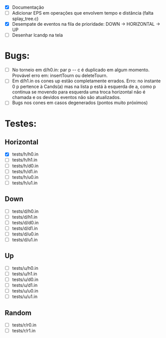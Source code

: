 - [x] Documentação
- [ ] Adicionar EPS em operações que envolvem tempo e distância (falta splay_tree.c)
- [x] Desempate de eventos na fila de prioridade: DOWN -> HORIZONTAL -> UP
- [ ] Desenhar lcandp na tela

Bugs:
===

- [ ] No torneio em d/h0.in: par p -- c é duplicado em algum momento. Provável erro em: insertTourn ou deleteTourn.
- [ ] Em d/h1.in os cones up estão completamente errados. Erro: no instante 0 p pertence à Cands(a) mas na lista p está à esquerda de a, como p continua se movendo para esquerda uma troca horizontal não é chamada e os devidos eventos não são atualizados.
- [ ] Bugs nos cones em casos degenerados (pontos muito próximos)

Testes:
====

Horizontal
---

- [x] tests/h/h0.in
- [ ] tests/h/h1.in
- [ ] tests/h/d0.in
- [ ] tests/h/d1.in
- [ ] tests/h/u0.in
- [ ] tests/h/u1.in

Down
---

- [ ] tests/d/h0.in
- [ ] tests/d/h1.in
- [ ] tests/d/d0.in
- [ ] tests/d/d1.in
- [ ] tests/d/u0.in
- [ ] tests/d/u1.in

Up
---

- [ ] tests/u/h0.in
- [ ] tests/u/h1.in
- [ ] tests/u/d0.in
- [ ] tests/u/d1.in
- [ ] tests/u/u0.in
- [ ] tests/u/u1.in

Random
---

- [ ] tests/r/r0.in
- [ ] tests/r/r1.in